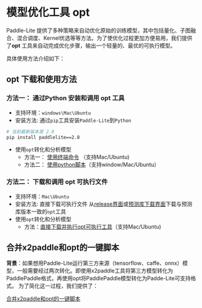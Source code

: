 
# 模型优化工具 opt

Paddle-Lite 提供了多种策略来自动优化原始的训练模型，其中包括量化、子图融合、混合调度、Kernel优选等等方法。为了使优化过程更加方便易用，我们提供了**opt** 工具来自动完成优化步骤，输出一个轻量的、最优的可执行模型。

具体使用方法介绍如下：

## opt 下载和使用方法
### 方法一： 通过Python 安装和调用 opt 工具
- 支持环境：`windows\Mac\Ubuntu`
- 安装方法: 通过`pip`工具安装`Paddle-Lite`到`Python`
```bash
# 当前最新版本是 2.8
pip install paddlelite==2.8
```
- 使用`opt`转化和分析模型
    - 方法一： [使用终端命令](./opt/opt_python) （支持Mac/Ubuntu)
    - 方法二： [使用python脚本](../api_reference/python_api/opt)（支持window/Mac/Ubuntu）


### 方法二： 下载和调用 opt 可执行文件
- 支持环境：`Mac\Ubuntu`
- 安装方法: 直接下载可执行文件
从[release界面](https://github.com/PaddlePaddle/Paddle-Lite/releases)或[预测库下载界面](../quick_start/release_lib)下载与预测库版本一致的`opt`工具
- 使用`opt`转化和分析模型
    - 方法：[直接下载并执行opt可执行工具](./opt/opt_bin)（支持Mac/Ubuntu)


## 合并x2paddle和opt的一键脚本

**背景**：如果想用Paddle-Lite运行第三方来源（tensorflow、caffe、onnx）模型，一般需要经过两次转化。即使用x2paddle工具将第三方模型转化为PaddlePaddle格式，再使用opt将PaddlePaddle模型转化为Padde-Lite可支持格式。
为了简化这一过程，我们提供了：

 [合并x2paddle和opt的一键脚本](./opt/x2paddle&opt)
